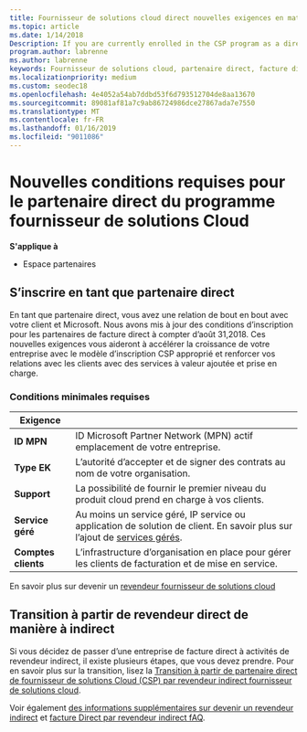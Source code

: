 ```yaml
---
title: Fournisseur de solutions cloud direct nouvelles exigences en matière de partenaire | L’espace partenaires
ms.topic: article
ms.date: 1/14/2018
Description: If you are currently enrolled in the CSP program as a direct partner, you should prepare to meet these updated support and services requirements.
program.author: labrenne
ms.author: labrenne
keywords: Fournisseur de solutions cloud, partenaire direct, facture direct, configuration requise
ms.localizationpriority: medium
ms.custom: seodec18
ms.openlocfilehash: 4e4052a54ab7ddbd53f6d793512704de8aa13670
ms.sourcegitcommit: 89081af81a7c9ab86724986dce27867ada7e7550
ms.translationtype: MT
ms.contentlocale: fr-FR
ms.lasthandoff: 01/16/2019
ms.locfileid: "9011086"
---
```

# <a name="csp-direct-partner-new-requirements"></a>Nouvelles conditions requises pour le partenaire direct du programme fournisseur de solutions Cloud

**S'applique à**

- Espace partenaires

## <a name="enroll-as-a-direct-partner"></a>S’inscrire en tant que partenaire direct

En tant que partenaire direct, vous avez une relation de bout en bout avec votre client et Microsoft. Nous avons mis à jour des conditions d’inscription pour les partenaires de facture direct à compter d’août 31,2018. Ces nouvelles exigences vous aideront à accélérer la croissance de votre entreprise avec le modèle d’inscription CSP approprié et renforcer vos relations avec les clients avec des services à valeur ajoutée et prise en charge. 

### <a name="minimum-requirements"></a>Conditions minimales requises

|**Exigence**|                             |
|--------------------------------|--------------------------------------------------------------|
|**ID MPN**   |ID Microsoft Partner Network (MPN) actif emplacement de votre entreprise.   |
|**Type EK**   |L’autorité d’accepter et de signer des contrats au nom de votre organisation.|
|**Support**   |La possibilité de fournir le premier niveau du produit cloud prend en charge à vos clients.|
|**Service géré**   |Au moins un service géré, IP service ou application de solution de client. En savoir plus sur l’ajout de [services gérés](https://partner.microsoft.com/en-US/business-opportunities/managed-services-provider).|
|**Comptes clients** |L’infrastructure d’organisation en place pour gérer les clients de facturation et de mise en service. 

En savoir plus sur devenir un [revendeur fournisseur de solutions cloud](https://partner.microsoft.com/cloud-solution-provider)

## <a name="transition-from-direct-to-indirect-reseller"></a>Transition à partir de revendeur direct de manière à indirect

Si vous décidez de passer d’une entreprise de facture direct à activités de revendeur indirect, il existe plusieurs étapes, que vous devez prendre. Pour en savoir plus sur la transition, lisez la [Transition à partir de partenaire direct de fournisseur de solutions Cloud (CSP) par revendeur indirect fournisseur de solutions cloud](transition-direct-to-indirect.md). 

Voir également [des informations supplémentaires sur devenir un revendeur indirect](https://assetsprod.microsoft.com/csp-directbill-to-indirect-transition.pdf) et [facture Direct par revendeur indirect fAQ](http://assetsprod.microsoft.com/mpn/direct-bill-partner-faq.pdf).